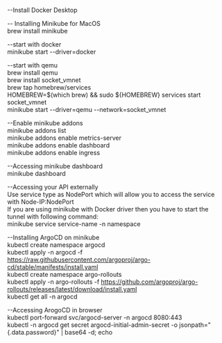 --Install Docker Desktop  

-- Installing Minikube for MacOS  
brew install minikube  

--start with docker  
minikube start --driver=docker  

--start with qemu  
brew install qemu  
brew install socket_vmnet  
brew tap homebrew/services  
HOMEBREW=$(which brew) && sudo ${HOMEBREW} services start socket_vmnet  
minikube start --driver=qemu --network=socket_vmnet

--Enable minikube addons  
minikube addons list  
minikube addons enable metrics-server  
minikube addons enable dashboard  
minikube addons enable ingress  

--Accessing minikube dashboard  
minikube dashboard  

--Accessing your API externally  
Use service type as NodePort which will allow you to access the service with Node-IP:NodePort  
If you are using minikube with Docker driver then you have to start the tunnel with following command:  
minikube service service-name -n namespace  

--Installing ArgoCD on minikube  
kubectl create namespace argocd  
kubectl apply -n argocd -f https://raw.githubusercontent.com/argoproj/argo-cd/stable/manifests/install.yaml  
kubectl create namespace argo-rollouts  
kubectl apply -n argo-rollouts -f https://github.com/argoproj/argo-rollouts/releases/latest/download/install.yaml  
kubectl get all -n argocd  

--Accessing ArogoCD in browser  
kubectl port-forward svc/argocd-server -n argocd 8080:443  
kubectl -n argocd get secret argocd-initial-admin-secret -o jsonpath="{.data.password}" | base64 -d; echo
